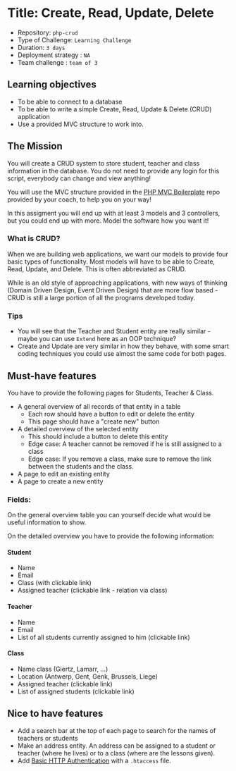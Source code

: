 # Title: Create, Read, Update, Delete

- Repository: `php-crud`
- Type of Challenge: `Learning Challenge`
- Duration: `3 days`
- Deployment strategy : `NA`
- Team challenge : `team of 3`

## Learning objectives
- To be able to connect to a database
- To be able to write a simple Create, Read, Update & Delete (CRUD) application
- Use a provided MVC structure to work into.

## The Mission
You will create a CRUD system to store student, teacher and class information in the database.
You do not need to provide any login for this script, everybody can change and view anything!

You will use the MVC structure provided in the [PHP MVC Boilerplate](https://github.com/becodeorg/php-mvc-boilerplate) repo provided by your coach, to help you on your way!

In this assigment you will end up with at least 3 models and 3 controllers, but you could end up with more. Model the software how you want it!

### What is CRUD?
When we are building web applications, we want our models to provide four basic types of functionality. Most models will have to be able to Create, Read, Update, and Delete. This is often abbreviated as CRUD.

While is an old style of approaching applications, with new ways of thinking (Domain Driven Design, Event Driven Design) that are more flow based - CRUD is still a large portion of all the programs developed today.

### Tips
- You will see that the Teacher and Student entity are really similar - maybe you can use `Extend` here as an OOP technique?
- Create and Update are very similar in how they behave, with some smart coding techniques you could use almost the same code for both pages.

## Must-have features
You have to provide the following pages for Students, Teacher & Class.

- A general overview of all records of that entity in a table
    * Each row should have a button to edit or delete the entity
    * This page should have a "create new" button
- A detailed overview of the selected entity
    * This should include a button to delete this entity
    * Edge case: A teacher cannot be removed if he is still assigned to a class
    * Edge case: If you remove a class, make sure to remove the link between the students and the class.
- A page to edit an existing entity
- A page to create a new entity

### Fields:
On the general overview table you can yourself decide what would be useful information to show.

On the detailed overview you have to provide the following information:

#### Student
- Name
- Email
- Class (with clickable link)
- Assigned teacher (clickable link - relation via class)

#### Teacher
- Name
- Email
- List of all students currently assigned to him (clickable link)
 
#### Class 
- Name class (Giertz, Lamarr, ...)
- Location (Antwerp, Gent, Genk, Brussels, Liege)
- Assigned teacher (clickable link)
- List of assigned students (clickable link)

## Nice to have features
- Add a search bar at the top of each page to search for the names of teachers or students
- Make an address entity. An address can be assigned to a student or teacher (where he lives) or to a class (where are the lessons given).
- Add [Basic HTTP Authentication](https://www.lifewire.com/password-protect-single-file-with-htaccess-3467922) with a `.htaccess` file.
